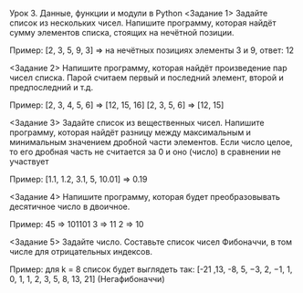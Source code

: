 Урок 3. Данные, функции и модули в Python
<Задание 1>
Задайте список из нескольких чисел. Напишите программу, которая найдёт сумму элементов списка, стоящих на нечётной позиции.

Пример:
[2, 3, 5, 9, 3] => на нечётных позициях элементы 3 и 9, ответ: 12

<Задание 2>
Напишите программу, которая найдёт произведение пар чисел списка. Парой считаем первый и последний элемент, второй и предпоследний и т.д.

Пример:
[2, 3, 4, 5, 6] => [12, 15, 16]
[2, 3, 5, 6] => [12, 15]

<Задание 3>
Задайте список из вещественных чисел. Напишите программу, которая найдёт разницу между максимальным и минимальным значением дробной части элементов. Если число целое, то его дробная часть не считается за 0 и оно (число) в сравнении не участвует

Пример:
[1.1, 1.2, 3.1, 5, 10.01] => 0.19

<Задание 4>
Напишите программу, которая будет преобразовывать десятичное число в двоичное.

Пример:
45 => 101101
3 => 11
2 => 10

<Задание 5>
Задайте число. Составьте список чисел Фибоначчи, в том числе для отрицательных индексов.

Пример:
для k = 8 список будет выглядеть так: [-21 ,13, -8, 5, −3, 2, −1, 1, 0, 1, 1, 2, 3, 5, 8, 13, 21] (Негафибоначчи)
